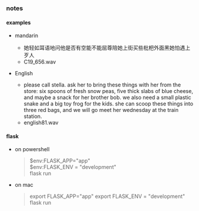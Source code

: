  ### notes

 #### examples 
 * mandarin
   - 她轻如耳语地问他是否有空能不能屈尊陪她上街买些枇杷外面黑她怕遇上歹人 
   - C19_656.wav 

 * English 
   - please call stella. ask her to bring these things
with her from the store: six spoons of fresh snow
peas, five thick slabs of blue cheese, and maybe a
snack for her brother bob. we also need a small
plastic snake and a big toy frog for the kids. she
can scoop these things into three red bags, and we
will go meet her wednesday at the train station.  
   - english81.wav 



 #### flask
 * on powershell
   >  $env:FLASK_APP="app"  
   >  $env:FLASK_ENV = "development"  
   >  flask run 

* on mac
   > export FLASK_APP="app"
   > export FLASK_ENV = "development" 
   > flask run 